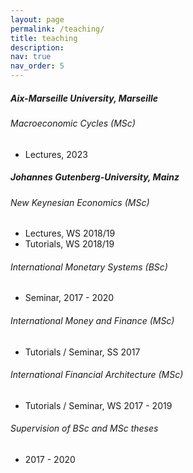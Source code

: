 ```yaml
---
layout: page
permalink: /teaching/
title: teaching
description: 
nav: true
nav_order: 5
---
```

##### Aix-Marseille University, Marseille
###### Macroeconomic Cycles (MSc)
- Lectures, 2023
  
##### Johannes Gutenberg-University, Mainz

###### New Keynesian Economics (MSc)   
- Lectures, WS 2018/19
- Tutorials, WS 2018/19

###### International Monetary Systems (BSc)
- Seminar, 2017 - 2020

###### International Money and Finance (MSc)
- Tutorials / Seminar, SS 2017  

###### International Financial Architecture (MSc)
- Tutorials / Seminar, WS 2017 - 2019

###### Supervision of BSc and MSc theses 
- 2017 - 2020
